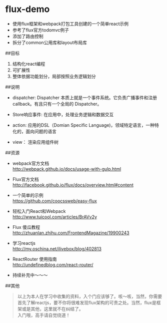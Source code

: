 # flux-demo
- 使用flux框架和webpack打包工具创建的一个简单react示例
- 参考了flux官方todomvc例子
- 添加了路由控制
- 拆分了common公用库和layout布局库

##目标
>
1. 结构化react编程
2. 可扩展性
3. 整体依据功能划分，局部按照业务逻辑划分

##说明
- dispatcher:
Dispatcher 本质上就是一个事件系统。它负责广播事件和注册 callback。有且只有一个全局的 Dispatcher。

- Store响应事件:
在应用中，处理业务逻辑和数据交互

- action:
应用的DSL（Domian Specific Language)，领域特定语言，一种特化的，面向问题的语言

- view：
渲染应用组件树

##资源
- webpack官方文档  
http://webpack.github.io/docs/usage-with-gulp.html

- Flux官方文档    
http://facebook.github.io/flux/docs/overview.html#content

- 一个简单的示例  
https://github.com/coocssweb/easy-flux

- 轻松入门React和Webpack  
http://www.tuicool.com/articles/BrAVv2y

- Flux 傻瓜教程  
http://zhuanlan.zhihu.com/FrontendMagazine/19900243

- 学习reactjs  
http://my.oschina.net/ilivebox/blog/402813

- ReactRouter 使用指南  
http://undefinedblog.com/react-router/

- 持续补充中～～～


##其他
> 以上为本人在学习中收集的资料，入个门应该够了。咳～咳，当然，你需要首先了解reactjs，要不你将很难发现flux架构的可贵之处。当然，flux是框架或是其他，这里就不在纠结了。  
入门哦，高手请自觉绕道！
